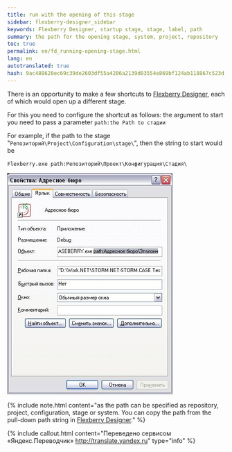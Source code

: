 ```yaml
--- 
title: run with the opening of this stage 
sidebar: flexberry-designer_sidebar 
keywords: Flexberry Designer, startup stage, stage, label, path 
summary: the path for the opening stage, system, project, repository 
toc: true 
permalink: en/fd_running-opening-stage.html 
lang: en 
autotranslated: true 
hash: 9ac488620ec69c39de2603df55a4206a2139d03554e869bf124ab118867c523d 
--- 
```


There is an opportunity to make a few shortcuts to [Flexberry Designer](fd_landing_page.html), each of which would open up a different stage. 

For this you need to configure the shortcut as follows: the argument to start you need to pass a parameter `path:the Path to стадии` 

For example, if the path to the stage "`Репозиторий\Project\Configuration\stage\`", then the string to start would be 

```
Flexberry.exe path:Репозиторий\Проект\Конфигурация\Стадия\
``` 

![](/images/pages/products/flexberry-designer/about/path.JPG) 

{% include note.html content="as the path can be specified as repository, project, configuration, stage or system. You can copy the path from the pull-down path string in [Flexberry Designer](fd_landing_page.html)." %} 



{% include callout.html content="Переведено сервисом «Яндекс.Переводчик» <http://translate.yandex.ru>" type="info" %}